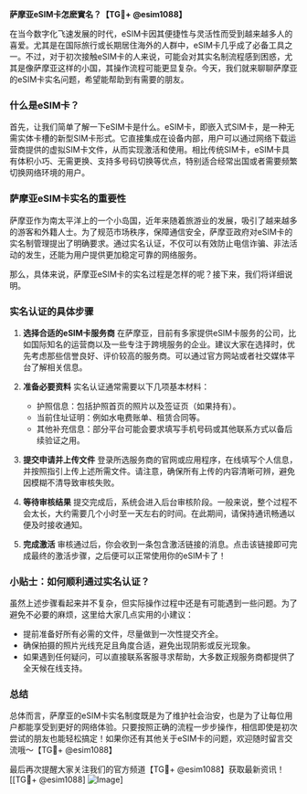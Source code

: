 **萨摩亚eSIM卡怎麽實名？【TG💪+ @esim1088】**

在当今数字化飞速发展的时代，eSIM卡因其便捷性与灵活性而受到越来越多人的喜爱。尤其是在国际旅行或长期居住海外的人群中，eSIM卡几乎成了必备工具之一。不过，对于初次接触eSIM卡的人来说，可能会对其实名制流程感到困惑，尤其是像萨摩亚这样的小国，其操作流程可能更显复杂。今天，我们就来聊聊萨摩亚的eSIM卡实名问题，希望能帮助到有需要的朋友。

### 什么是eSIM卡？

首先，让我们简单了解一下eSIM卡是什么。eSIM卡，即嵌入式SIM卡，是一种无需实体卡槽的新型SIM卡形式。它直接集成在设备内部，用户可以通过网络下载运营商提供的虚拟SIM卡文件，从而实现激活和使用。相比传统SIM卡，eSIM卡具有体积小巧、无需更换、支持多号码切换等优点，特别适合经常出国或者需要频繁切换网络环境的用户。

### 萨摩亚eSIM卡实名的重要性

萨摩亚作为南太平洋上的一个小岛国，近年来随着旅游业的发展，吸引了越来越多的游客和外籍人士。为了规范市场秩序，保障通信安全，萨摩亚政府对eSIM卡的实名制管理提出了明确要求。通过实名认证，不仅可以有效防止电信诈骗、非法活动的发生，还能为用户提供更加稳定可靠的网络服务。

那么，具体来说，萨摩亚eSIM卡的实名过程是怎样的呢？接下来，我们将详细说明。

### 实名认证的具体步骤

1. **选择合适的eSIM卡服务商**
   在萨摩亚，目前有多家提供eSIM卡服务的公司，比如国际知名的运营商以及一些专注于跨境服务的企业。建议大家在选择时，优先考虑那些信誉良好、评价较高的服务商。可以通过官方网站或者社交媒体平台了解相关信息。

2. **准备必要资料**
   实名认证通常需要以下几项基本材料：
   - 护照信息：包括护照首页的照片以及签证页（如果持有）。
   - 当前住址证明：例如水电费账单、租赁合同等。
   - 其他补充信息：部分平台可能会要求填写手机号码或其他联系方式以备后续验证之用。

3. **提交申请并上传文件**
   登录所选服务商的官网或应用程序，在线填写个人信息，并按照指引上传上述所需文件。请注意，确保所有上传的内容清晰可辨，避免因模糊不清导致审核失败。

4. **等待审核结果**
   提交完成后，系统会进入后台审核阶段。一般来说，整个过程不会太长，大约需要几个小时至一天左右的时间。在此期间，请保持通讯畅通以便及时接收通知。

5. **完成激活**
   审核通过后，你会收到一条包含激活链接的消息。点击该链接即可完成最终的激活步骤，之后便可以正常使用你的eSIM卡了！

### 小贴士：如何顺利通过实名认证？

虽然上述步骤看起来并不复杂，但实际操作过程中还是有可能遇到一些问题。为了避免不必要的麻烦，这里给大家几点实用的小建议：

- 提前准备好所有必需的文件，尽量做到一次性提交齐全。
- 确保拍摄的照片光线充足且角度合适，避免出现阴影或反光现象。
- 如果遇到任何疑问，可以直接联系客服寻求帮助，大多数正规服务商都提供了全天候在线支持。

### 总结

总体而言，萨摩亚的eSIM卡实名制度既是为了维护社会治安，也是为了让每位用户都能享受到更好的网络体验。只要按照正确的流程一步步操作，相信即使是初次尝试的朋友也能轻松搞定！如果你还有其他关于eSIM卡的问题，欢迎随时留言交流哦～【TG💪+ @esim1088】

最后再次提醒大家关注我们的官方频道【TG💪+ @esim1088】获取最新资讯！[[TG💪+ @esim1088] ![Image](https://i.postimg.cc/4NQfJmqS/Snipaste-2025-05-13-00-14-12.png)]
